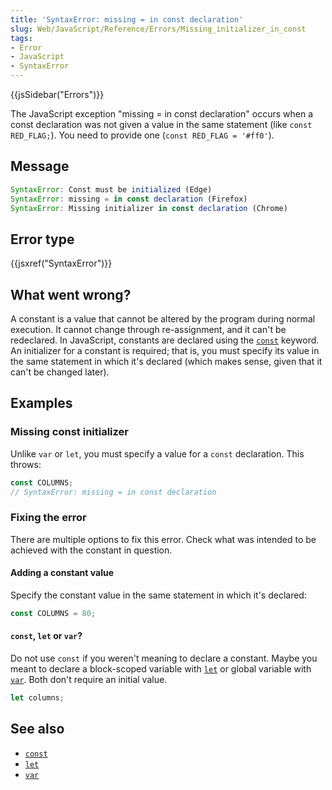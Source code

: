 ```yaml
---
title: 'SyntaxError: missing = in const declaration'
slug: Web/JavaScript/Reference/Errors/Missing_initializer_in_const
tags:
- Error
- JavaScript
- SyntaxError
---
```

{{jsSidebar("Errors")}}

The JavaScript exception "missing = in const declaration" occurs when a const
declaration was not given a value in the same statement (like
`const RED_FLAG;`). You need to provide one (`const RED_FLAG = '#ff0'`).

## Message

```js
SyntaxError: Const must be initialized (Edge)
SyntaxError: missing = in const declaration (Firefox)
SyntaxError: Missing initializer in const declaration (Chrome)
```

## Error type

{{jsxref("SyntaxError")}}

## What went wrong?

A constant is a value that cannot be altered by the program during normal
execution. It cannot change through re-assignment, and it can't be redeclared.
In JavaScript, constants are declared using the
[`const`](/en-US/docs/Web/JavaScript/Reference/Statements/const) keyword. An
initializer for a constant is required; that is, you must specify its value in
the same statement in which it's declared (which makes sense, given that it
can't be changed later).

## Examples

### Missing const initializer

Unlike `var` or `let`, you must specify a value for a `const` declaration. This
throws:

```js example-bad
const COLUMNS;
// SyntaxError: missing = in const declaration
```

### Fixing the error

There are multiple options to fix this error. Check what was intended to be
achieved with the constant in question.

#### Adding a constant value

Specify the constant value in the same statement in which it's declared:

```js example-good
const COLUMNS = 80;
```

#### `const`, `let` or `var`?

Do not use `const` if you weren't meaning to declare a constant. Maybe you meant
to declare a block-scoped variable with
[`let`](/en-US/docs/Web/JavaScript/Reference/Statements/let) or global variable
with [`var`](/en-US/docs/Web/JavaScript/Reference/Statements/var). Both don't
require an initial value.

```js example-good
let columns;
```

## See also

- [`const`](/en-US/docs/Web/JavaScript/Reference/Statements/const)
- [`let`](/en-US/docs/Web/JavaScript/Reference/Statements/let)
- [`var`](/en-US/docs/Web/JavaScript/Reference/Statements/var)

